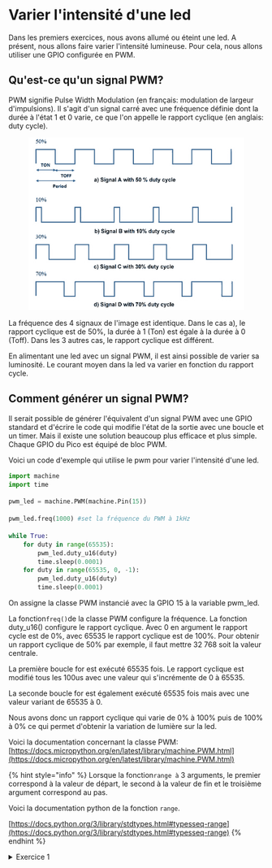 # Varier l'intensité d'une led

Dans les premiers exercices, nous avons allumé ou éteint une led. A présent, nous allons faire varier l'intensité lumineuse. Pour cela, nous allons utiliser une GPIO configurée en PWM.&#x20;

## Qu'est-ce qu'un signal PWM?

PWM signifie Pulse Width Modulation (en français: modulation de largeur d'impulsions). Il s'agit d'un signal carré avec une fréquence définie dont la durée à l'état 1 et 0 varie, ce que l'on appelle le rapport cyclique (en anglais: duty cycle).&#x20;

<figure><img src="../../.gitbook/assets/PWM.png" alt=""><figcaption></figcaption></figure>

La fréquence des 4 signaux de l'image est identique. Dans le cas a), le rapport cyclique est de 50%, la durée à 1 (Ton) est égale à la durée à 0 (Toff). Dans les 3 autres cas, le rapport cyclique est différent.

En alimentant une led avec un signal PWM, il est ainsi possible de varier sa luminosité. Le courant moyen dans la led va varier en fonction du rapport cycle. &#x20;

## Comment générer un signal PWM?

Il serait possible de générer l'équivalent d'un signal PWM avec une GPIO standard et d'écrire le code qui modifie l'état de la sortie avec une boucle et un timer. Mais il existe une solution beaucoup plus efficace et plus simple. Chaque GPIO du Pico est équipé de bloc PWM.

Voici un code d'exemple qui utilise le pwm pour varier l'intensité d'une led.

```python
import machine
import time

pwm_led = machine.PWM(machine.Pin(15))

pwm_led.freq(1000) #set la fréquence du PWM à 1kHz

while True:
    for duty in range(65535):
        pwm_led.duty_u16(duty)
        time.sleep(0.0001)
    for duty in range(65535, 0, -1):
        pwm_led.duty_u16(duty)
        time.sleep(0.0001)
```

On assigne la classe PWM instancié avec la GPIO 15 à la variable pwm\_led.&#x20;

La fonction`freq()`de la classe PWM configure la fréquence. La fonction duty\_u16() configure le rapport cyclique. Avec 0 en argument le rapport cycle est de 0%, avec 65535 le rapport cyclique est de 100%. Pour obtenir un rapport cyclique de 50% par exemple, il faut mettre 32 768 soit la valeur centrale.

La première boucle for est exécuté 65535 fois. Le rapport cyclique est modifié tous les 100us avec une valeur qui s'incrémente de 0 à 65535.

La seconde boucle for est également exécuté 65535 fois mais avec une valeur variant de 65535 à 0.&#x20;

Nous avons donc un rapport cyclique qui varie de 0% à 100% puis de 100% à 0% ce qui permet d'obtenir la variation de lumière sur la led.

Voici la documentation concernant la classe PWM: [https://docs.micropython.org/en/latest/library/machine.PWM.html](https://docs.micropython.org/en/latest/library/machine.PWM.html)

{% hint style="info" %}
Lorsque la fonction`range à` 3 arguments, le premier correspond à la valeur de départ, le second à la valeur de fin et le troisième argument correspond au pas.  &#x20;

Voici la documentation python de la fonction `range`.

[https://docs.python.org/3/library/stdtypes.html#typesseq-range](https://docs.python.org/3/library/stdtypes.html#typesseq-range)
{% endhint %}

<details>

<summary>Exercice 1</summary>

Utiliser un potentiomètre pour faire varier la luminosité d'une led. Lorsque le potentiomètre est au minimum, la led est éteinte et lorsque le potentiomètre est au maximum, la luminosité de la led est au maximum. &#x20;

</details>







